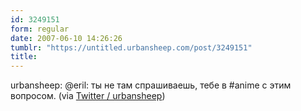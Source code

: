 ```yaml
---
id: 3249151
form: regular
date: 2007-06-10 14:26:26
tumblr: "https://untitled.urbansheep.com/post/3249151"
title:
---
```


<p>urbansheep: @eril: ты не там спрашиваешь, тебе в #anime с этим вопросом. (via <a href="http://twitter.com/urbansheep/statuses/98283912">Twitter / urbansheep</a>)</p>


